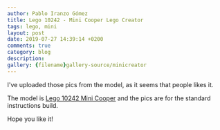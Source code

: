 ```yaml
---
author: Pablo Iranzo Gómez
title: Lego 10242 - Mini Cooper Lego Creator
tags: lego, mini
layout: post
date: 2019-07-27 14:39:14 +0200
comments: true
category: blog
description:
gallery: {filename}gallery-source/minicreator
---
```



I've uploaded those pics from the model, as it seems that people likes it.

The model is [Lego 10242 Mini Cooper](https://www.amazon.es/dp/B00M0ETSWU?tag=redken-21)
and the pics are for the standard instructions build.

Hope you like it!
